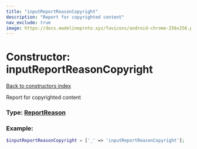 ```yaml
---
title: "inputReportReasonCopyright"
description: "Report for copyrighted content"
nav_exclude: true
image: https://docs.madelineproto.xyz/favicons/android-chrome-256x256.png
---
```

# Constructor: inputReportReasonCopyright  
[Back to constructors index](/API_docs/constructors/index.html)



Report for copyrighted content




### Type: [ReportReason](/API_docs/types/ReportReason.html)


### Example:

```php
$inputReportReasonCopyright = ['_' => 'inputReportReasonCopyright'];
```  
